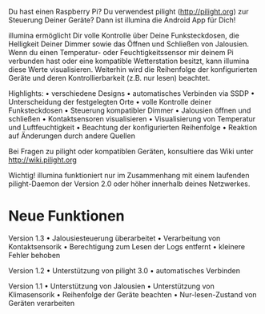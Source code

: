 Du hast einen Raspberry Pi? Du verwendest pilight (http://pilight.org) zur Steuerung Deiner Geräte? Dann ist illumina die Android App für Dich!

illumina ermöglicht Dir volle Kontrolle über Deine Funksteckdosen, die Helligkeit Deiner Dimmer sowie das Öffnen und Schließen von Jalousien. Wenn du einen Temperatur- oder Feuchtigkeitssensor mir deinem Pi verbunden hast oder eine kompatible Wetterstation besitzt, kann illumina diese Werte visualisieren. Weiterhin wird die Reihenfolge der konfigurierten Geräte und deren Kontrollierbarkeit (z.B. nur lesen) beachtet.

Highlights:
• verschiedene Designs
• automatisches Verbinden via SSDP
• Unterscheidung der festgelegten Orte
• volle Kontrolle deiner Funksteckdosen
• Steuerung kompatibler Dimmer
• Jalousien öffnen und schließen
• Kontaktsensoren visualisieren
• Visualisierung von Temperatur und Luftfeuchtigkeit
• Beachtung der konfigurierten Reihenfolge
• Reaktion auf Änderungen durch andere Quellen

Bei Fragen zu pilight oder kompatiblen Geräten, konsultiere das Wiki unter http://wiki.pilight.org

Wichtig!
illumina funktioniert nur im Zusammenhang mit einem laufenden pilight-Daemon der Version 2.0 oder höher innerhalb deines Netzwerkes.

Neue Funktionen
=============

Version 1.3
• Jalousiesteuerung überarbeitet
• Verarbeitung von Kontaktsensorik
• Berechtigung zum Lesen der Logs entfernt
• kleinere Fehler behoben

Version 1.2
• Unterstützung von pilight 3.0
• automatisches Verbinden

Version 1.1
• Unterstützung von Jalousien
• Unterstützung von Klimasensorik
• Reihenfolge der Geräte beachten
• Nur-lesen-Zustand von Geräten verarbeiten
